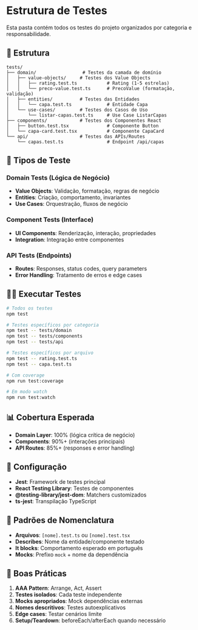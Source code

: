 # Estrutura de Testes

Esta pasta contém todos os testes do projeto organizados por categoria e responsabilidade.

## 📁 Estrutura

```
tests/
├── domain/                 # Testes da camada de domínio
│   ├── value-objects/     # Testes dos Value Objects
│   │   ├── rating.test.ts           # Rating (1-5 estrelas)
│   │   └── preco-value.test.ts      # PrecoValue (formatação, validação)
│   ├── entities/          # Testes das Entidades
│   │   └── capa.test.ts             # Entidade Capa
│   └── use-cases/         # Testes dos Casos de Uso
│       └── listar-capas.test.ts     # Use Case ListarCapas
├── components/            # Testes dos Componentes React
│   ├── button.test.tsx              # Componente Button
│   └── capa-card.test.tsx           # Componente CapaCard
└── api/                   # Testes das APIs/Routes
    └── capas.test.ts                # Endpoint /api/capas
```

## 🧪 Tipos de Teste

### **Domain Tests** (Lógica de Negócio)
- **Value Objects**: Validação, formatação, regras de negócio
- **Entities**: Criação, comportamento, invariantes
- **Use Cases**: Orquestração, fluxos de negócio

### **Component Tests** (Interface)
- **UI Components**: Renderização, interação, propriedades
- **Integration**: Integração entre componentes

### **API Tests** (Endpoints)
- **Routes**: Responses, status codes, query parameters
- **Error Handling**: Tratamento de erros e edge cases

## 🏃‍♂️ Executar Testes

```bash
# Todos os testes
npm test

# Testes específicos por categoria
npm test -- tests/domain
npm test -- tests/components  
npm test -- tests/api

# Testes específicos por arquivo
npm test -- rating.test.ts
npm test -- capa.test.ts

# Com coverage
npm run test:coverage

# Em modo watch
npm run test:watch
```

## 📊 Cobertura Esperada

- **Domain Layer**: 100% (lógica crítica de negócio)
- **Components**: 90%+ (interações principais)
- **API Routes**: 85%+ (responses e error handling)

## 🔧 Configuração

- **Jest**: Framework de testes principal
- **React Testing Library**: Testes de componentes
- **@testing-library/jest-dom**: Matchers customizados
- **ts-jest**: Transpilação TypeScript

## 📝 Padrões de Nomenclatura

- **Arquivos**: `[nome].test.ts` ou `[nome].test.tsx`
- **Describes**: Nome da entidade/componente testado
- **It blocks**: Comportamento esperado em português
- **Mocks**: Prefixo `mock` + nome da dependência

## 🎯 Boas Práticas

1. **AAA Pattern**: Arrange, Act, Assert
2. **Testes isolados**: Cada teste independente
3. **Mocks apropriados**: Mock dependências externas
4. **Nomes descritivos**: Testes autoexplicativos
5. **Edge cases**: Testar cenários limite
6. **Setup/Teardown**: beforeEach/afterEach quando necessário